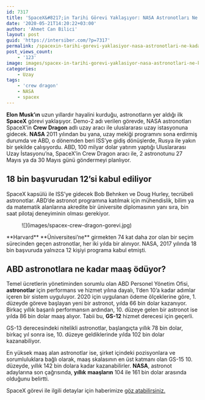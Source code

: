 ```yaml
---
id: 7317
title: 'SpaceX&#8217;in Tarihi Görevi Yaklaşıyor: NASA Astronotları Ne Kadar Maaş Alıyor?'
date: '2020-05-21T14:20:22+03:00'
author: 'Ahmet Can Bilici'
layout: post
guid: 'https://intersiber.com/?p=7317'
permalink: /spacexin-tarihi-gorevi-yaklasiyor-nasa-astronotlari-ne-kadar-maas-aliyor/
post_views_count:
    - '123'
image: images/spacex-in-tarihi-gorevi-yaklasiyor-nasa-astronotlari-ne-kadar-maas-aliyor.png
categories:
    - Uzay
tags:
    - 'crew dragon'
    - NASA
    - spacex
---
```


**Elon** **Musk’ın** uzun yıllardır hayalini kurduğu, astronotların yer aldığı ilk **SpaceX** görevi yaklaşıyor. Demo-2 adı verilen görevde, NASA astronotları SpaceX’in **Crew** **Dragon** adlı uzay aracı ile uluslararası uzay istasyonuna gidecek. **NASA** 2011 yılından bu yana, uzay mekiği programını sona erdirmiş durumda ve ABD, o dönemden beri ISS’ye gidiş dönüşlerde, Rusya ile yakın bir şekilde çalışıyordu. ABD, 100 milyar dolar yatırım yaptığı Uluslararası Uzay İstasyonu’na, SpaceX’in Crew Dragon aracı ile, 2 astronotunu 27 Mayıs ya da 30 Mayıs günü göndermeyi planlıyor.

## 18 bin başvurudan 12’si kabul ediliyor

SpaceX kapsülü ile ISS’ye gidecek Bob Behnken ve Doug Hurley, tecrübeli astronotlar. ABD’de astronot programına katılmak için mühendislik, bilim ya da matematik alanlarına akredite bir üniversite diplomasının yanı sıra, bin saat pilotaj deneyiminin olması gerekiyor.

<figure class="wp-block-image size-large">![](images/spacex-crew-dragon-gorevi.jpg)</figure>**Harvard** **Üniversitesi’ne** girmekten 74 kat daha zor olan bir seçim sürecinden geçen astronotlar, her iki yılda bir alınıyor. NASA, 2017 yılında 18 bin başvuruda yalnızca 12 kişiyi programa kabul etmişti.

## ABD astronotlara ne kadar maaş ödüyor?

Temel ücretlerin yönetiminden sorumlu olan ABD Personel Yönetim Ofisi, **astronotlar** için performans ve hizmet yılına dayalı, 1’den 10’a kadar adımlar içeren bir sistem uyguluyor. 2020 için uygulanan ödeme ölçeklerine göre, 1. düzeyde göreve başlayan yeni bir astronot, yılda 66 bin dolar kazanıyor. Birkaç yıllık başarılı performansın ardından, 10. düzeye gelen bir astronot ise yılda 86 bin dolar maaş alıyor. Tabii bu, **GS-12** hizmet derecesi için geçerli.

GS-13 derecesindeki nitelikli astronotlar, başlangıçta yıllık 78 bin dolar, birkaç yıl sonra ise, 10. düzeye geldiklerinde yılda 102 bin dolar kazanabiliyor.

En yüksek maaş alan astronotlar ise, şirket içindeki pozisyonlara ve sorumluluklara bağlı olarak, maaş skalasının en üst katmanı olan GS-15 10. düzeyde, yıllık 142 bin dolara kadar kazanabilirler. **NASA**, astronot adaylarına son çağrısında, **yıllık** **maaşların** 104 ile 161 bin dolar arasında olduğunu belirtti.

SpaceX görevi ile ilgili detaylar için haberimize [göz atabilirsiniz.](https://intersiber.com/10-yil-sonra-ilk-defa-nasa-ve-spacex-abd-topraklarindan-uzaya-astronot-gonderecek/)